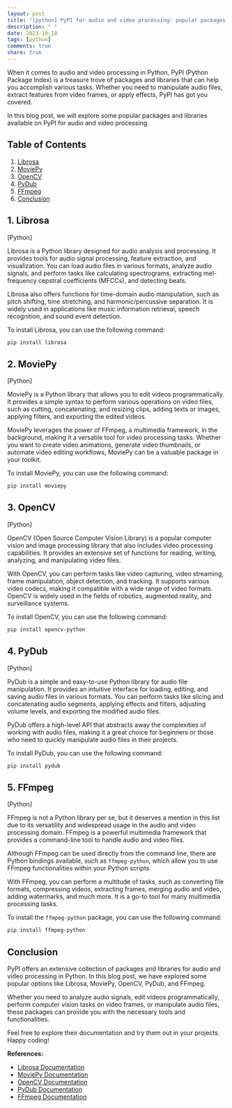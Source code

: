 ```yaml
---
layout: post
title: "[python] PyPI for audio and video processing: popular packages and libraries"
description: " "
date: 2023-10-18
tags: [python]
comments: true
share: true
---
```


When it comes to audio and video processing in Python, PyPI (Python Package Index) is a treasure trove of packages and libraries that can help you accomplish various tasks. Whether you need to manipulate audio files, extract features from video frames, or apply effects, PyPI has got you covered.

In this blog post, we will explore some popular packages and libraries available on PyPI for audio and video processing.

## Table of Contents
1. [Librosa](#librosa)
2. [MoviePy](#moviepy)
3. [OpenCV](#opencv)
4. [PyDub](#pydub)
5. [FFmpeg](#ffmpeg)
6. [Conclusion](#conclusion)

## 1. Librosa  <a name="librosa"></a>
\[Python\]

Librosa is a Python library designed for audio analysis and processing. It provides tools for audio signal processing, feature extraction, and visualization. You can load audio files in various formats, analyze audio signals, and perform tasks like calculating spectrograms, extracting mel-frequency cepstral coefficients (MFCCs), and detecting beats.

Librosa also offers functions for time-domain audio manipulation, such as pitch shifting, time stretching, and harmonic/percussive separation. It is widely used in applications like music information retrieval, speech recognition, and sound event detection.

To install Librosa, you can use the following command:

```bash
pip install librosa
```

## 2. MoviePy  <a name="moviepy"></a>
\[Python\]

MoviePy is a Python library that allows you to edit videos programmatically. It provides a simple syntax to perform various operations on video files, such as cutting, concatenating, and resizing clips, adding texts or images, applying filters, and exporting the edited videos.

MoviePy leverages the power of FFmpeg, a multimedia framework, in the background, making it a versatile tool for video processing tasks. Whether you want to create video animations, generate video thumbnails, or automate video editing workflows, MoviePy can be a valuable package in your toolkit.

To install MoviePy, you can use the following command:

```bash
pip install moviepy
```

## 3. OpenCV  <a name="opencv"></a>
\[Python\]

OpenCV (Open Source Computer Vision Library) is a popular computer vision and image processing library that also includes video processing capabilities. It provides an extensive set of functions for reading, writing, analyzing, and manipulating video files.

With OpenCV, you can perform tasks like video capturing, video streaming, frame manipulation, object detection, and tracking. It supports various video codecs, making it compatible with a wide range of video formats. OpenCV is widely used in the fields of robotics, augmented reality, and surveillance systems.

To install OpenCV, you can use the following command:

```bash
pip install opencv-python
```

## 4. PyDub  <a name="pydub"></a>
\[Python\]

PyDub is a simple and easy-to-use Python library for audio file manipulation. It provides an intuitive interface for loading, editing, and saving audio files in various formats. You can perform tasks like slicing and concatenating audio segments, applying effects and filters, adjusting volume levels, and exporting the modified audio files.

PyDub offers a high-level API that abstracts away the complexities of working with audio files, making it a great choice for beginners or those who need to quickly manipulate audio files in their projects.

To install PyDub, you can use the following command:

```bash
pip install pydub
```

## 5. FFmpeg  <a name="ffmpeg"></a>
\[Python\]

FFmpeg is not a Python library per se, but it deserves a mention in this list due to its versatility and widespread usage in the audio and video processing domain. FFmpeg is a powerful multimedia framework that provides a command-line tool to handle audio and video files.

Although FFmpeg can be used directly from the command line, there are Python bindings available, such as `ffmpeg-python`, which allow you to use FFmpeg functionalities within your Python scripts.

With FFmpeg, you can perform a multitude of tasks, such as converting file formats, compressing videos, extracting frames, merging audio and video, adding watermarks, and much more. It is a go-to tool for many multimedia processing tasks.

To install the `ffmpeg-python` package, you can use the following command:

```bash
pip install ffmpeg-python
```

## Conclusion  <a name="conclusion"></a>

PyPI offers an extensive collection of packages and libraries for audio and video processing in Python. In this blog post, we have explored some popular options like Librosa, MoviePy, OpenCV, PyDub, and FFmpeg.

Whether you need to analyze audio signals, edit videos programmatically, perform computer vision tasks on video frames, or manipulate audio files, these packages can provide you with the necessary tools and functionalities.

Feel free to explore their documentation and try them out in your projects. Happy coding!

**References:**
- [Librosa Documentation](https://librosa.org/doc/main/)
- [MoviePy Documentation](https://zulko.github.io/moviepy/)
- [OpenCV Documentation](https://docs.opencv.org/)
- [PyDub Documentation](https://pydub.com/)
- [FFmpeg Documentation](https://ffmpeg.org/documentation.html)